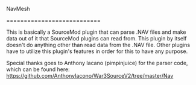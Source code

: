 NavMesh

===========================

This is basically a SourceMod plugin that can parse .NAV files and make data out of it that
SourceMod plugins can read from. This plugin by itself doesn't do anything other than read
data from the .NAV file. Other plugins have to utilize this plugin's features in order for 
this to have any purpose.

Special thanks goes to Anthony Iacano (pimpinjuice) for the parser code, which can be found here: 
https://github.com/AnthonyIacono/War3SourceV2/tree/master/Nav
